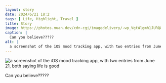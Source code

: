 ```yaml
---
layout: story
date: 2024/6/21 18:2
tags: [ Life, Highlight, Travel ]
title: Story
image: https://photos.muan.dev/cdn-cgi/imagedelivery/-wp_VgtWlgmh1JURQ8t1mg/8ce4c4d8-715a-4aca-2b64-bd05952a0f00/public
caption: |
  Can you believe?????
alt: |
  a screenshot of the iOS mood tracking app, with two entries from June 21, both saying life is good
---
```


![a screenshot of the iOS mood tracking app, with two entries from June 21, both saying life is good](https://photos.muan.dev/cdn-cgi/imagedelivery/-wp_VgtWlgmh1JURQ8t1mg/8ce4c4d8-715a-4aca-2b64-bd05952a0f00/public)

Can you believe?????
